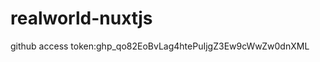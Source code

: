 <!--
 * @Author: your name
 * @Date: 2021-04-27 17:32:00
 * @LastEditTime: 2021-04-27 21:55:29
 * @LastEditors: Please set LastEditors
 * @Description: In User Settings Edit
 * @FilePath: /realworld-nuxtjs/README.md
-->
# realworld-nuxtjs

github access token: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